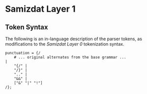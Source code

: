 Samizdat Layer 1
================

Token Syntax
------------

The following is an in-language description of the parser tokens, as
modifications to the *Samizdat Layer 0* tokenization syntax.

```
punctuation = {/
    # ... original alternates from the base grammar ...
|
    "{/" |
    "/}" |
    ".." |
    "&&" |
    ["&" "|" "!"]
/};
```
